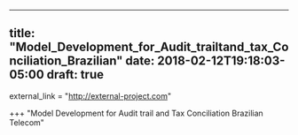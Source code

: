 
---
title: "Model_Development_for_Audit_trailtand_tax_Conciliation_Brazilian"
date: 2018-02-12T19:18:03-05:00
draft: true
---
external_link = "http://external-project.com"

+++
"Model Development for Audit trail and Tax Conciliation Brazilian Telecom"

